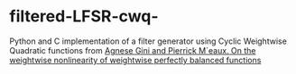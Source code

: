 # filtered-LFSR-cwq-
Python and C implementation of a filter generator using Cyclic Weightwise Quadratic functions from [Agnese Gini and Pierrick M´eaux. On the weightwise nonlinearity of weightwise perfectly balanced functions](https://eprint.iacr.org/2022/408.pdf)

